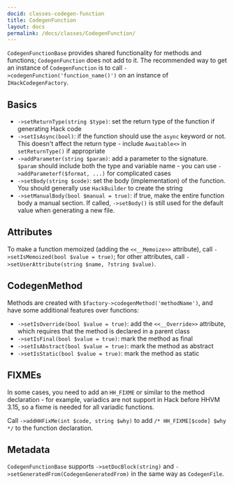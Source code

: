 ```yaml
---
docid: classes-codegen-function
title: CodegenFunction
layout: docs
permalink: /docs/classes/CodegenFunction/
---
```


`CodegenFunctionBase` provides shared functionality for methods and functions;
`CodegenFunction` does not add to it. The recommended way to get an instance of
`CodegenFunction` is to call `->codegenFunction('function_name()')` on an instance of
`IHackCodegenFactory`.

Basics
------

 - `->setReturnType(string $type)`: set the return type of the function if
   generating Hack code
 - `->setIsAsync(bool)`: if the function should use the `async` keyword or not. This
   doesn't affect the return type - include `Awaitable<>` in `setReturnType()` if
   appropriate
 - `->addParameter(string $param)`: add a parameter to the signature. `$param` should
   include both the type and variable name - you can use
   `->addParameterf($format, ...)` for complicated cases
 - `->setBody(string $code)`: set the body (implementation) of the function. You
   should generally use `HackBuilder` to create the string
 - `->setManualBody(bool $manual = true)`: if true, make the entire function body a
   manual section. If called, `->setBody()` is still used for the default value when
   generating a new file.

Attributes
----------

To make a function memoized (adding the `<<__Memoize>>` attribute), call
`->setIsMemoized(bool $value = true)`; for other attributes, call
`->setUserAttribute(string $name, ?string $value)`.

CodegenMethod
-------------

Methods are created with `$factory->codegenMethod('methodName')`, and have some
additional features over functions:

 - `->setIsOverride(bool $value = true)`: add the `<<__Override>>` attribute, which
   requires that the method is declared in a parent class
 - `->setIsFinal(bool $value = true)`: mark the method as final
 - `->setIsAbstract(bool $value = true)`: mark the method as abstract
 - `->setIsStatic(bool $value = true)`: mark the method as static

FIXMEs
------

In some cases, you need to add an `HH_FIXME` or similar to the method declaration -
for example, variadics are not support in Hack before HHVM 3.15, so a fixme is
needed for all variadic functions.

Call `->addHHFixMe(int $code, string $why)` to add `/* HH_FIXME[$code] $why */` to
the function declaration.

Metadata
--------

`CodegenFunctionBase` supports `->setDocBlock(string)` and
`->setGeneratedFrom(CodegenGeneratedFrom)` in the same way as `CodegenFile`.
